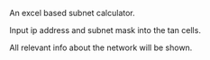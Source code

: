 An excel based subnet calculator.

Input ip address and subnet mask into the tan cells.

All relevant info about the network will be shown.
